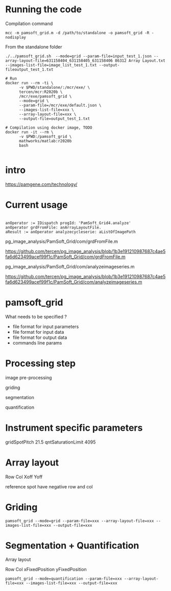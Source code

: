 
# Running the code

Compilation command

```shell
mcc -m pamsoft_grid.m -d /path/to/standalone -o pamsoft_grid -R -nodisplay

```
 
From the standalone folder
```shell
./../pamsoft_grid.sh  --mode=grid --param-file=input_test_1.json --array-layout-file=631158404_631158405_631158406 86312 Array Layout.txt --images-list-file=image_list_test_1.txt --output-fileoutput_test_1.txt
```



```shell
# Run
docker run --rm -ti \
      -v $PWD/standalone/:/mcr/exe/ \
      tercen/mcr:R2020b \
      /mcr/exe/pamsoft_grid \
      --mode=grid \
      --param-file=/mcr/exe/default.json \
      --images-list-file=xxx \
      --array-layout-file=xxx \
      --output-file=output_test_1.txt
```

```shell
# Compilation using docker image, TODO 
docker run -it --rm \
      -v $PWD:/pamsoft_grid \
      mathworks/matlab:r2020b
      bash
   
```


# intro

https://pamgene.com/technology/


# Current usage


```smalltalk

anOperator := IDispatch progId: 'PamSoft_Grid4.analyze'
anOperator grdFromFile: anArrayLayoutFile.
aResult := anOperator analyzecycleserie: aListOfImagePath

```

pg_image_analysis/PamSoft_Grid/com/grdFromFile.m

https://github.com/tercen/pg_image_analysis/blob/1b3e191210987687c4ae5fa6d623499acef99f1c/PamSoft_Grid/com/grdFromFile.m

pg_image_analysis/PamSoft_Grid/com/analyzeimageseries.m

https://github.com/tercen/pg_image_analysis/blob/1b3e191210987687c4ae5fa6d623499acef99f1c/PamSoft_Grid/com/analyzeimageseries.m



# pamsoft_grid

What needs to be specified ?

- file format for input parameters
- file format for input data
- file format for output data
- commands line params

# Processing step

image pre-processing

griding



segmentation

quantification


# Instrument specific parameters

gridSpotPitch   21.5
qntSaturationLimit   4095

# Array layout

Row
Col
Xoff
Yoff

reference spot have negative row and col

# Griding

```shell
pamsoft_grid --mode=grid --param-file=xxx --array-layout-file=xxx --images-list-file=xxx --output-file=xxx
```

# Segmentation + Quantification

Array layout

Row
Col
xFixedPosition
yFixedPosition

```shell
pamsoft_grid --mode=quantification --param-file=xxx --array-layout-file=xxx --images-list-file=xxx --output-file=xxx
```
